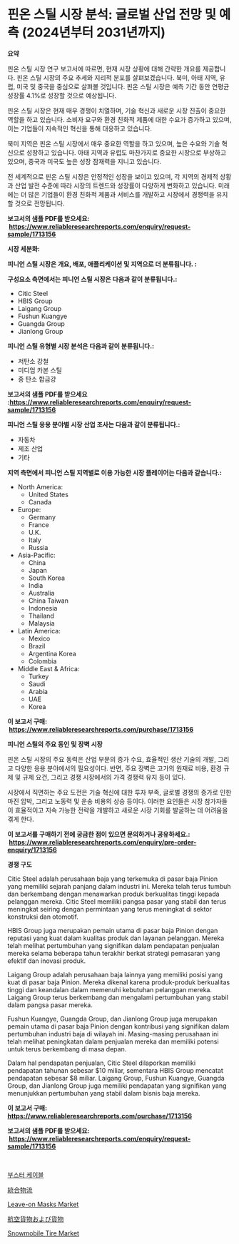 <p><h1>핀온 스틸 시장 분석: 글로벌 산업 전망 및 예측 (2024년부터 2031년까지)</h1></p><p><strong>요약</strong></p>
<p><p>핀온 스틸 시장 연구 보고서에 따르면, 현재 시장 상황에 대해 간략한 개요를 제공합니다. 핀온 스틸 시장의 주요 추세와 지리적 분포를 살펴보겠습니다. 북미, 아태 지역, 유럽, 미국 및 중국을 중심으로 살펴볼 것입니다. 핀온 스틸 시장은 예측 기간 동안 연평균 성장률 4.1%로 성장할 것으로 예상됩니다.</p><p>핀온 스틸 시장은 현재 매우 경쟁이 치열하며, 기술 혁신과 새로운 시장 진출이 중요한 역할을 하고 있습니다. 소비자 요구와 환경 친화적 제품에 대한 수요가 증가하고 있으며, 이는 기업들이 지속적인 혁신을 통해 대응하고 있습니다.</p><p>북미 지역은 핀온 스틸 시장에서 매우 중요한 역할을 하고 있으며, 높은 수요와 기술 혁신으로 성장하고 있습니다. 아태 지역과 유럽도 마찬가지로 중요한 시장으로 부상하고 있으며, 중국과 미국도 높은 성장 잠재력을 지니고 있습니다.</p><p>전 세계적으로 핀온 스틸 시장은 안정적인 성장을 보이고 있으며, 각 지역의 경제적 상황과 산업 발전 수준에 따라 시장의 트렌드와 성장률이 다양하게 변화하고 있습니다. 미래에는 더 많은 기업들이 환경 친화적 제품과 서비스를 개발하고 시장에서 경쟁력을 유지할 것으로 전망됩니다.</p></p>
<p><strong>보고서의 샘플 PDF를 받으세요: &nbsp;<a href="https://www.reliableresearchreports.com/enquiry/request-sample/1713156">https://www.reliableresearchreports.com/enquiry/request-sample/1713156</a></strong></p>
<p><strong>시장 세분화:</strong></p>
<p><strong> 피니언 스틸 시장은 개요, 배포, 애플리케이션 및 지역으로 더 분류됩니다. :</strong></p>
<p><strong>구성요소 측면에서는 피니언 스틸 시장은 다음과 같이 분류됩니다.:</strong></p>
<p><ul><li>Citic Steel</li><li>HBIS Group</li><li>Laigang Group</li><li>Fushun Kuangye</li><li>Guangda Group</li><li>Jianlong Group</li></ul></p>
<p><strong> 피니언 스틸 유형별 시장 분석은 다음과 같이 분류됩니다.:</strong></p>
<p><ul><li>저탄소 강철</li><li>미디엄 카본 스틸</li><li>중 탄소 합금강</li></ul></p>
<p><strong>보고서의 샘플 PDF를 받으세요 :<a href="https://www.reliableresearchreports.com/enquiry/request-sample/1713156">https://www.reliableresearchreports.com/enquiry/request-sample/1713156</a></strong></p>
<p><strong> 피니언 스틸 응용 분야별 시장 산업 조사는 다음과 같이 분류됩니다.:</strong></p>
<p><ul><li>자동차</li><li>제조 산업</li><li>기타</li></ul></p>
<p><strong>지역 측면에서 피니언 스틸 지역별로 이용 가능한 시장 플레이어는 다음과 같습니다.:</strong></p>
<p><ul>
    <li>
        North America:
        <ul>
            <li>United States</li>
            <li>Canada</li>
        </ul>
    </li>
    <li>
        Europe:
        <ul>
            <li>Germany</li>
            <li>France</li>
            <li>U.K.</li>
            <li>Italy</li>
            <li>Russia</li>
        </ul>
    </li>
    <li>
        Asia-Pacific:
        <ul>
            <li>China</li>
            <li>Japan</li>
            <li>South Korea</li>
            <li>India</li>
            <li>Australia</li>
            <li>China Taiwan</li>
            <li>Indonesia</li>
            <li>Thailand</li>
            <li>Malaysia</li>
        </ul>
    </li>
    <li>
        Latin America:
        <ul>
            <li>Mexico</li>
            <li>Brazil</li>
            <li>Argentina Korea</li>
            <li>Colombia</li>
        </ul>
    </li>
    <li>
        Middle East & Africa:
        <ul>
            <li>Turkey</li>
            <li>Saudi</li>
            <li>Arabia</li>
            <li>UAE</li>
            <li>Korea</li>
        </ul>
    </li>
    </ul></p>
<p><strong>이 보고서 구매: &nbsp;<a href="https://www.reliableresearchreports.com/purchase/1713156">https://www.reliableresearchreports.com/purchase/1713156</a></strong></p>
<p><strong>피니언 스틸의 주요 동인 및 장벽 시장</strong></p>
<p><p>핀온 스틸 시장의 주요 동력은 산업 부문의 증가 수요, 효율적인 생산 기술의 개발, 그리고 다양한 응용 분야에서의 필요성이다. 반면, 주요 장벽은 고가의 원재료 비용, 환경 규제 및 규제 요건, 그리고 경쟁 시장에서의 가격 경쟁력 유지 등이 있다.</p><p>시장에서 직면하는 주요 도전은 기술 혁신에 대한 투자 부족, 글로벌 경쟁의 증가로 인한 마진 압박, 그리고 노동력 및 운송 비용의 상승 등이다. 이러한 요인들은 시장 참가자들이 효율적이고 지속 가능한 전략을 개발하고 새로운 시장 기회를 발굴하는 데 어려움을 겪게 한다.</p></p>
<p><strong>이 보고서를 구매하기 전에 궁금한 점이 있으면 문의하거나 공유하세요.: &nbsp;<a href="https://www.reliableresearchreports.com/enquiry/pre-order-enquiry/1713156">https://www.reliableresearchreports.com/enquiry/pre-order-enquiry/1713156</a></strong></p>
<p><strong>경쟁 구도</strong></p>
<p><p>Citic Steel adalah perusahaan baja yang terkemuka di pasar baja Pinion yang memiliki sejarah panjang dalam industri ini. Mereka telah terus tumbuh dan berkembang dengan menawarkan produk berkualitas tinggi kepada pelanggan mereka. Citic Steel memiliki pangsa pasar yang stabil dan terus meningkat seiring dengan permintaan yang terus meningkat di sektor konstruksi dan otomotif.</p><p>HBIS Group juga merupakan pemain utama di pasar baja Pinion dengan reputasi yang kuat dalam kualitas produk dan layanan pelanggan. Mereka telah melihat pertumbuhan yang signifikan dalam pendapatan penjualan mereka selama beberapa tahun terakhir berkat strategi pemasaran yang efektif dan inovasi produk.</p><p>Laigang Group adalah perusahaan baja lainnya yang memiliki posisi yang kuat di pasar baja Pinion. Mereka dikenal karena produk-produk berkualitas tinggi dan keandalan dalam memenuhi kebutuhan pelanggan mereka. Laigang Group terus berkembang dan mengalami pertumbuhan yang stabil dalam pangsa pasar mereka.</p><p>Fushun Kuangye, Guangda Group, dan Jianlong Group juga merupakan pemain utama di pasar baja Pinion dengan kontribusi yang signifikan dalam pertumbuhan industri baja di wilayah ini. Masing-masing perusahaan ini telah melihat peningkatan dalam penjualan mereka dan memiliki potensi untuk terus berkembang di masa depan.</p><p>Dalam hal pendapatan penjualan, Citic Steel dilaporkan memiliki pendapatan tahunan sebesar $10 miliar, sementara HBIS Group mencatat pendapatan sebesar $8 miliar. Laigang Group, Fushun Kuangye, Guangda Group, dan Jianlong Group juga memiliki pendapatan yang signifikan yang menunjukkan pertumbuhan yang stabil dalam bisnis baja mereka.</p></p>
<p><strong>이 보고서 구매: &nbsp; <a href="https://www.reliableresearchreports.com/purchase/1713156">https://www.reliableresearchreports.com/purchase/1713156</a></strong></p>
<p><strong>보고서의 샘플 PDF를 받으세요: &nbsp;<a href="https://www.reliableresearchreports.com/enquiry/request-sample/1713156">https://www.reliableresearchreports.com/enquiry/request-sample/1713156</a></strong><strong></strong></p>
<p>&nbsp;</p>
<p><p><a href="https://github.com/WilburKihn5676/Market-Research-Report-List-1/blob/main/71572239025.md">부스터 케이블</a></p><p><a href="https://github.com/EthanMorar2011/Market-Research-Report-List-1/blob/main/16621759709.md">統合物流</a></p><p><a href="https://github.com/moyahfrancoestellec51j635wcx/Market-Research-Report-List-1/blob/main/leave-on-masks-market.md">Leave-on Masks Market</a></p><p><a href="https://github.com/dzy793153605/Market-Research-Report-List-1/blob/main/44469309708.md">航空貨物および貨物</a></p><p><a href="https://issuu.com/reportprime-2/docs/snowmobile-tire-market-size-2030.pptx">Snowmobile Tire Market</a></p></p>